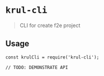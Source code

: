 # `krul-cli`

> CLI for create f2e project

## Usage

```
const krulCli = require('krul-cli');

// TODO: DEMONSTRATE API
```
